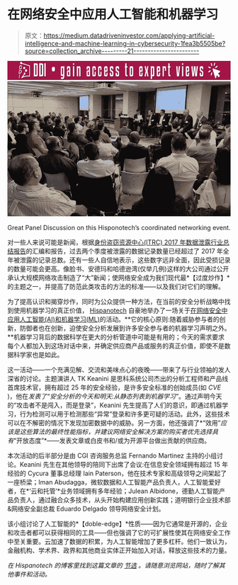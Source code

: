 # 在网络安全中应用人工智能和机器学习

> 原文：<https://medium.datadriveninvestor.com/applying-artificial-intelligence-and-machine-learning-in-cybersecurity-1fea3b5505be?source=collection_archive---------21----------------------->

[![](img/bc3aa43163953fa70728c0f8dfe49494.png)](http://www.track.datadriveninvestor.com/Split11-20)![](img/f6a1474ef8c59036012b74c03e088db7.png)

Great Panel Discussion on this Hisponotech’s coordinated networking event.

对一些人来说可能是新闻，根据[身份盗窃资源中心(ITRC) 2017 年数据泄露行业总结报告](https://idtheftcenter.org/2017-data-breaches/)的汇编和报告，过去两个季度被泄露的数据记录数量已经超过了 2017 年全年被泄露的记录总数。还有一些人自信地表示，这些数字远非全面，因此受损记录的数量可能会更高。像脸书、安德玛和哈德逊湾(仅举几例)这样的大公司通过公开承认大规模网络攻击制造了“大”新闻；使网络安全成为我们现代最*【过度炒作】*的主题之一，并提高了防范此类攻击的方法的标准——以及我们对它们的理解。

为了提高认识和揭穿炒作，同时为公众提供一种方法，在当前的安全分析战略中找到使用机器学习的真正价值， [Hispanotech](https://hispanotech.ca/) 自豪地举办了一场关于[在网络安全中应用人工智能(AI)和机器学习(ML)](https://hispanotech.ca/2018/09/14/applying-artificial-intelligence-machine-learning-in-cybersecurity/)的活动。**它的核心原则:随着威胁参与者的创新，防御者也在创新，迫使安全分析发展到许多安全参与者的机器学习声明之外。**机器学习背后的数据科学在更大的分析管道中可能是有用的；今天的需求要求每个人都加入到这场对话中来，并确定供应商产品或服务的真正价值，即使不是数据科学家也是如此。

这一活动——一个充满见解、交流和美味点心的夜晚——带来了与行业领袖的发人深省的讨论。主题演讲人 TK Keanini 是思科系统公司杰出的分析工程师和产品线首席技术官，拥有超过 25 年的安全经验，是许多安全标准的创始成员(如 *CVE* )，他在*发表了“安全分析的今天和明天:从静态列表到机器学习”*。通过声明今天的“攻击者不是闯入，而是登录”，Keanini 先生提高了人们的意识，即通过机器学习，行为检测可以用于检测那些“异常”登录和许多更可疑的活动。此外，这些技术可以在不解密的情况下发现加密数据中的威胁。另一方面，他还强调了*“效用”*应该是这些算法的最终性能指标，并建议网络安全解决方案的购买者优先选择具有*“开放态度”*——发表文章或白皮书和/或为开源平台做出贡献的供应商。

本次活动的后半部分是由 CGI 咨询服务总监 Fernando Martinez 主持的小组讨论。Keanini 先生在其他领导的陪同下出席了会议:在信息安全领域拥有超过 15 年经验的 Cycura 董事总经理 Iain Paterson，他在技术专家和高级领导之间架起了一座桥梁；Iman Abudagga，微软数据和人工智能产品负责人，人工智能爱好者，在*‘云和托管’*业务领域拥有多年经验；Julean Albidone，德勤人工智能产品负责人，通过融合众多技术，从头开始构建应用创新实践；道明银行企业技术部&网络安全副总裁 Eduardo Delgado 领导网络安全计划。

该小组讨论了人工智能的*【doble-edge】*性质——因为它通常是开源的，企业和攻击者都可以获得相同的工具——但也强调了它的可扩展性使其在网络安全工作中至关重要。云加速了数据的积累，为人工智能增加了更多杠杆。他们一致认为，金融机构、学术界、政界和其他商业实体正开始加入对话，释放这些技术的力量。

*在 Hispanotech 的博客里找到这篇文章的* [*节选*](https://hispanotech.ca/2018/11/01/applyingartificialintelligenceandmachinelearningincybersecurity/) *。请随意浏览网站，随时了解其他事件和活动。*